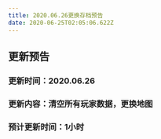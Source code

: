 ```yaml
---
title: 2020.06.26更换存档预告
date: 2020-06-25T02:05:06.622Z
---
```

## 更新预告
### 更新时间：2020.06.26
### 更新内容：清空所有玩家数据，更换地图
### 预计更新时间：1小时